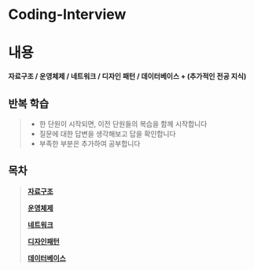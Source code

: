 # Coding-Interview
# 내용   
__자료구조 / 운영체제 / 네트워크 / 디자인 패턴 / 데이터베이스 + (추가적인 전공 지식)__       
##  __반복 학습__   
> * 한 단원이 시작되면, 이전 단원들의 복습을 함께 시작합니다   
> * 질문에 대한 답변을 생각해보고 답을 확인합니다     
> * 부족한 부분은 추가하여 공부합니다     

## 목차
      
> __[자료구조](https://github.com/jhmin-kk99/Coding-Interview/blob/main/DataStructure.md)__    
>   
> __[운영체제](https://github.com/jhmin-kk99/Coding-Interview/blob/main/OS.md)__       
>
> __[네트워크](https://github.com/jhmin-kk99/Coding-Interview/blob/main/Network.md)__       
>
> __[디자인패턴](https://github.com/jhmin-kk99/Coding-Interview/blob/main/DesignPattern.md)__         
> 
> __[데이터베이스](https://github.com/jhmin-kk99/Coding-Interview/blob/main/DataBase.md)__     




